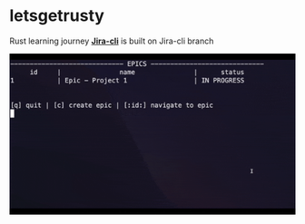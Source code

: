 # letsgetrusty
Rust learning journey
**[Jira-cli](https://github.com/papesdiop/letsgetrusty/tree/Jira-cli)** is built on Jira-cli branch 


![Jira-cli app built](jira-cli.gif)